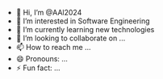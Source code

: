 - 👋 Hi, I’m @AAl2024
- 👀 I’m interested in Software Engineering
- 🌱 I’m currently learning new technologies
- 💞️ I’m looking to collaborate on ...
- 📫 How to reach me ...
- 😄 Pronouns: ...
- ⚡ Fun fact: ...

<!---
AAl2024/AAl2024 is a ✨ special ✨ repository because its `README.md` (this file) appears on your GitHub profile.
You can click the Preview link to take a look at your changes.
--->
